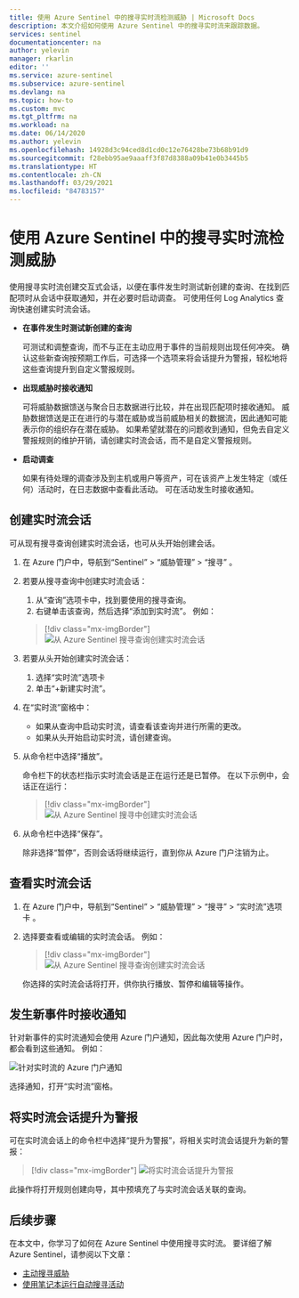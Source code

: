 ```yaml
---
title: 使用 Azure Sentinel 中的搜寻实时流检测威胁 | Microsoft Docs
description: 本文介绍如何使用 Azure Sentinel 中的搜寻实时流来跟踪数据。
services: sentinel
documentationcenter: na
author: yelevin
manager: rkarlin
editor: ''
ms.service: azure-sentinel
ms.subservice: azure-sentinel
ms.devlang: na
ms.topic: how-to
ms.custom: mvc
ms.tgt_pltfrm: na
ms.workload: na
ms.date: 06/14/2020
ms.author: yelevin
ms.openlocfilehash: 14928d3c94ced8d1cd0c12e76428be73b68b91d9
ms.sourcegitcommit: f28ebb95ae9aaaff3f87d8388a09b41e0b3445b5
ms.translationtype: HT
ms.contentlocale: zh-CN
ms.lasthandoff: 03/29/2021
ms.locfileid: "84783157"
---
```

# <a name="use-hunting-livestream-in-azure-sentinel-to-detect-threats"></a>使用 Azure Sentinel 中的搜寻实时流检测威胁

使用搜寻实时流创建交互式会话，以便在事件发生时测试新创建的查询、在找到匹配项时从会话中获取通知，并在必要时启动调查。 可使用任何 Log Analytics 查询快速创建实时流会话。

- **在事件发生时测试新创建的查询**
    
    可测试和调整查询，而不与正在主动应用于事件的当前规则出现任何冲突。 确认这些新查询按预期工作后，可选择一个选项来将会话提升为警报，轻松地将这些查询提升到自定义警报规则。

- **出现威胁时接收通知**
    
    可将威胁数据馈送与聚合日志数据进行比较，并在出现匹配项时接收通知。 威胁数据馈送是正在进行的与潜在威胁或当前威胁相关的数据流，因此通知可能表示你的组织存在潜在威胁。 如果希望就潜在的问题收到通知，但免去自定义警报规则的维护开销，请创建实时流会话，而不是自定义警报规则。

- **启动调查**
    
    如果有待处理的调查涉及到主机或用户等资产，可在该资产上发生特定（或任何）活动时，在日志数据中查看此活动。 可在活动发生时接收通知。


## <a name="create-a-livestream-session"></a>创建实时流会话

可从现有搜寻查询创建实时流会话，也可从头开始创建会话。

1. 在 Azure 门户中，导航到“Sentinel” > “威胁管理” > “搜寻”  。

1. 若要从搜寻查询中创建实时流会话：
    
    1. 从“查询”选项卡中，找到要使用的搜寻查询。
    1. 右键单击该查询，然后选择“添加到实时流”。 例如：
    
    > [!div class="mx-imgBorder"]
    > ![从 Azure Sentinel 搜寻查询创建实时流会话](./media/livestream/livestream-from-query.png)

1. 若要从头开始创建实时流会话： 
    
    1. 选择“实时流”选项卡
    1. 单击“+新建实时流”。
    
1. 在“实时流”窗格中：
    
    - 如果从查询中启动实时流，请查看该查询并进行所需的更改。
    - 如果从头开始启动实时流，请创建查询。 

1. 从命令栏中选择“播放”。
    
    命令栏下的状态栏指示实时流会话是正在运行还是已暂停。 在以下示例中，会话正在运行：
    
    > [!div class="mx-imgBorder"]
    > ![从 Azure Sentinel 搜寻中创建实时流会话](./media/livestream/livestream-session.png)

1. 从命令栏中选择“保存”。
    
    除非选择“暂停”，否则会话将继续运行，直到你从 Azure 门户注销为止。

## <a name="view-your-livestream-sessions"></a>查看实时流会话

1. 在 Azure 门户中，导航到“Sentinel” > “威胁管理” > “搜寻” > “实时流”选项卡   。

1. 选择要查看或编辑的实时流会话。 例如：
    
    > [!div class="mx-imgBorder"]
    > ![从 Azure Sentinel 搜寻查询创建实时流会话](./media/livestream/livestream-tab.png)
    
    你选择的实时流会话将打开，供你执行播放、暂停和编辑等操作。

## <a name="receive-notifications-when-new-events-occur"></a>发生新事件时接收通知

针对新事件的实时流通知会使用 Azure 门户通知，因此每次使用 Azure 门户时，都会看到这些通知。 例如：

![针对实时流的 Azure 门户通知](./media/livestream/notification.png)

选择通知，打开“实时流”窗格。
 
## <a name="elevate-a-livestream-session-to-an-alert"></a>将实时流会话提升为警报

可在实时流会话上的命令栏中选择“提升为警报”，将相关实时流会话提升为新的警报：

> [!div class="mx-imgBorder"]
> ![将实时流会话提升为警报](./media/livestream/elevate-to-alert.png)

此操作将打开规则创建向导，其中预填充了与实时流会话关联的查询。

## <a name="next-steps"></a>后续步骤

在本文中，你学习了如何在 Azure Sentinel 中使用搜寻实时流。 要详细了解 Azure Sentinel，请参阅以下文章：

- [主动搜寻威胁](hunting.md)
- [使用笔记本运行自动搜寻活动](notebooks.md)
